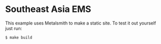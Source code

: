 
# Southeast Asia EMS

This example uses Metalsmith to make a static site. To test it out yourself just run:

    $ make build
